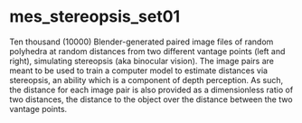 # mes_stereopsis_set01
Ten thousand (10000) Blender-generated paired image files of random polyhedra at random distances from two different vantage points (left and right), simulating stereopsis (aka binocular vision). The image pairs are meant to be used to train a computer model to estimate distances via stereopsis, an ability which is a component of depth perception. As such, the distance for each image pair is also provided as a dimensionless ratio of two distances, the distance to the object over the distance between the two vantage points.
